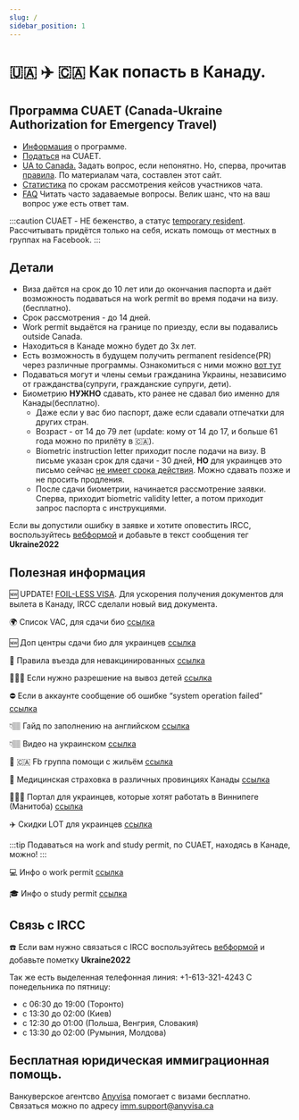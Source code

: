 ```yaml
---
slug: /
sidebar_position: 1
---
```


# 🇺🇦 ✈️ 🇨🇦  Как попасть в Канаду.

## Программа CUAET (Canada-Ukraine Authorization for Emergency Travel)

- [Информация](https://www.canada.ca/en/immigration-refugees-citizenship/services/immigrate-canada/ukraine-measures/cuaet.html) о программе.
- [Податься](https://www.canada.ca/en/immigration-refugees-citizenship/services/immigrate-canada/ukraine-measures/portal-application-ukraine-cuaet.html) на CUAET.
- [UA to Canada.](https://t.me/UAtoCanada) Задать вопрос, если непонятно. Но, сперва, прочитав [правила](chat_rules.md). По материалам чата, составлен этот сайт.
- [Cтатистика](https://docs.google.com/spreadsheets/d/1sgUPbogDw7V4rakrBSJ07_YLhvVem79rtGq7Xj__ec0/edit#gid=0) по срокам рассмотрения кейсов участников чата.
- [FAQ](faq.md) Читать часто задаваемые вопросы. Велик шанс, что на ваш вопрос уже есть ответ там.

:::caution
CUAET - НЕ беженство, а статус [temporary resident](https://www.canada.ca/en/immigration-refugees-citizenship/corporate/publications-manuals/operational-bulletins-manuals/temporary-residents.html). Рассчитывать придётся только на себя, искать помощь от местных в группах на Facebook.
:::

## Детали 
- Виза даётся на срок до 10 лет или до окончания паспорта и даёт возможность подаваться на work permit во время подачи на визу. (бесплатно).
- Срок рассмотрения - до 14 дней.
- Work permit выдаётся на границе по приезду, если вы подавались outside Canada.
- Находиться в Канаде можно будет до 3х лет.
- Есть возможность в будущем получить permanent residence(PR) через различные программы. Ознакомиться с ними можно [вот тут](https://canadakaknado.info/faq1/)
- Подаваться могут и члены семьи гражданина Украины, независимо от гражданства(супруги, гражданские супруги, дети).
- Биометрию **НУЖНО** сдавать, кто ранее не сдавал био именно для Канады(бесплатно).
    - Даже если у вас био паспорт, даже если сдавали отпечатки для других стран. 
    - Возраст - от 14 до 79 лет (update: кому от 14 до 17, и больше 61 года можно по прилёту в 🇨🇦).
    - Biometric instruction letter приходит после подачи на визу. В письме указан срок для сдачи - 30 дней, **НО** для украинцев это письмо сейчас [не имеет срока действия](https://ircc.canada.ca/english/information/where-to-give-biometrics.asp). Можно сдавать позже и не просить продления.
    - После сдачи биометрии, начинается рассмотрение заявки. Сперва, приходит biometric validity letter, а потом приходит запрос паспорта с инструкциями.

Если вы допустили ошибку в заявке и хотите оповестить IRCC, воспользуйтесь [вебформой](https://secure.cic.gc.ca/ClientContact/en/Crisis) и добавьте в текст сообщения тег **Ukraine2022**

## Полезная информация 

🆕 UPDATE! [FOIL-LESS VISA](foilless_visa.md). Для ускорения получения документов для вылета в Канаду, IRCC сделали новый вид документа.

🌍 Список VAC, для сдачи био [ссылка]( https://www.canada.ca/en/immigration-refugees-citizenship/corporate/contact-ircc/offices/find-visa-application-centre.html)

🆕 Доп центры сдачи био для украинцев [ссылка](https://visa.vfsglobal.com/aut/en/can/book-an-appointment)

💉 Правила въезда для невакцинированных [ссылка](https://www.canada.ca/en/immigration-refugees-citizenship/services/immigrate-canada/ukraine-measures/vaccination-exemption.html)

👩‍👧‍👦 Если нужно разрешение на вывоз детей [ссылка](children.md)

⛔️ Если в аккаунте сообщение об ошибке “system operation failed” [ссылка](https://t.me/UAtoCanada/14921)

👇🏽 Гайд по заполнению на английском [ссылка](/UPDATED_TRV_Guide.pdf)

👇🏽 Видео на украинском [ссылка](https://fb.watch/bQAE_KJ_j8/)

🏡 🇨🇦 Fb группа помощи с жильём [ссылка](https://facebook.com/groups/3148765652075065/?ref=share)

💊 Медицинская страховка в различных провинциях Канады [ссылка](medecine.md)

👩🏼‍💻 Портал для украинцев, которые хотят работать в Виннипеге (Манитоба) [ссылка](https://t.me/UAtoCanada/17981)

✈️ Скидки LOT для украинцев [ссылка](https://www.lot.com/ca/en/explore/coronavirus-travel-information/procedure-rebooking-refund-ukraine)

:::tip
Подаваться на work and study permit, по CUAET, находясь в Канаде, можно! 
:::

💻 Инфо о work permit [ссылка](https://www.canada.ca/en/immigration-refugees-citizenship/services/immigrate-canada/ukraine-measures/ukraine-open-work-permit.html)

🎓 Инфо о study permit [ссылка](https://www.canada.ca/en/immigration-refugees-citizenship/services/immigrate-canada/ukraine-measures/study.html)

## Связь с IRCC

☎️ Если вам нужно связаться с IRCC воспользуйтесь [вебформой](https://secure.cic.gc.ca/ClientContact/en/Crisis) и добавьте пометку **Ukraine2022**

Так же есть выделенная телефонная линия: +1-613-321-4243 
С понедельника по пятницу:
- с 06:30 до 19:00 (Торонто)
- с 13:30 до 02:00 (Киев)
- с 12:30 до 01:00 (Польша, Венгрия, Словакия)  
- с 13:30 до 02:00 (Румыния, Молдова)

## Бесплатная юридическая иммиграционная помощь.
Ванкуверское агентсво [Anyvisa](https://www.anyvisa.ca/) помогает с визами бесплатно. Связаться можно по адресу [imm.support@anyvisa.ca](mailto:imm.support@anyvisa.ca)
